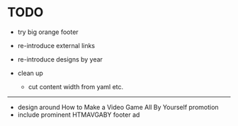 # TODO

- try big orange footer
- re-introduce external links
- re-introduce designs by year

- clean up
	- cut content width from yaml etc.

---

- design around How to Make a Video Game All By Yourself promotion
- include prominent HTMAVGABY footer ad
